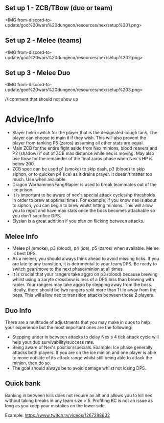 ## Set up 1 - ZCB/TBow (duo or team)
<IMG from-discord-to-update/god%20wars%20dungeon/resources/nex/setup%201.png>

## Set up 2 - Melee (teams)
<IMG from-discord-to-update/god%20wars%20dungeon/resources/nex/setup%202.png>

## Set up 3 - Melee Duo
<IMG from-discord-to-update/god%20wars%20dungeon/resources/nex/setup%203.png>

// comment that should not show up

# Advice/Info

- Slayer helm switch for the player that is the designated cough tank. The player can choose to main it if they wish. This will also prevent the player from tanking P5 (zaros) assuming all other stats are equal.
- Main ZCB for the entire fight aside from Nex minions, blood reavers and P2 (shadow) if out of ZCB max distance while nex is moving. May also use tbow for the remainder of the final zaros phase when Nex's HP is below 200.
- ZCB spec can be used p1 (smoke) to skip dash, p3 (blood) to skip siphon, or to quicken p4 (ice) as it drains prayer. It doesn't matter too much. Use when available. 
- Dragon Warhammer/Fang/Rapier is used to break teammates out of the ice prison.
- It is important to be aware of nex's special attack cycles/hp thresholds in order to brew at optimal times. For example, if you know nex is about to siphon, you can begin to brew whilst hitting minions. This will allow you to repot and have max stats once the boss becomes attackable so you don't sacrifice DPS. 
- Elysian is a great addition if you plan on flicking between attacks. 

## Melee Info

- Melee p1 (smoke), p3 (blood), p4 (ice), p5 (zaros) when available. Melee is best DPS.
- As a meleer, you should always think ahead to avoid missing ticks. If you are late to any transition, it is detrimental to your team/DPS. Be ready to switch gear/move to the next phase/minion at all times.
- It is crucial that your rangers take aggro on p3 (blood) because brewing whilst using a zaryte crossbow is less of a DPS loss than brewing with rapier. Your rangers may take aggro by stepping away from the boss. Ideally, there should be two rangers split more than 1 tile away from the boss. This will allow nex to transition attacks between those 2 players. 

## Duo Info

There are a multitude of adjustments that you may make in duos to help your experience but the most important ones are the following: 

- Stepping under in between attacks to delay Nex's 4 tick attack cycle will help your duo survivability/success rate.
- Being aware of Nex's position/specials. Example: Ice phase generally attacks both players. If you are on the ice minion and one player is able to move outside of its attack range whilst still being able to attack the minion, then do so. 
- The goal should always be to avoid damage whilst not losing DPS.

## Quick bank

Banking in between kills does not require an alt and allows you to kill nex without taking breaks in any team size > 5. Profiting KC is not an issue as long as you keep your mistakes on the lower side. 

Example: https://www.twitch.tv/videos/1267288632
